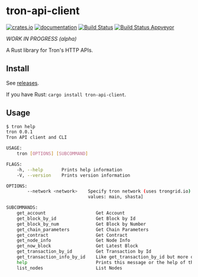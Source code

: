 # tron-api-client

[![crates.io](https://meritbadge.herokuapp.com/tron_api_client)](https://crates.io/crates/tron-api-client)
[![documentation](https://docs.rs/tron-api-client/badge.svg)](https://docs.rs/tron-api-client)
[![Build Status](https://travis-ci.org/kevholder/tron-api-client.svg?branch=master)](https://travis-ci.org/kevholder/tron-api-client)
[![Build Status Appveyor](https://ci.appveyor.com/api/projects/status/github/kevholder/tron-api-client)](https://ci.appveyor.com/project/kevholder/tron-api-client)

_WORK IN PROGRESS (alpha)_

A Rust library for Tron's HTTP APIs.

## Install

See [releases](https://github.com/kevholder/tron-api-client/releases).

If you have Rust: `cargo install tron-api-client`.

## Usage

```bash
$ tron help
tron 0.0.1
Tron API client and CLI

USAGE:
    tron [OPTIONS] [SUBCOMMAND]

FLAGS:
    -h, --help       Prints help information
    -V, --version    Prints version information

OPTIONS:
        --network <network>    Specify tron network (uses trongrid.io) [env: TRON_NETWORK=]  [default: main]  [possible
                               values: main, shasta]

SUBCOMMANDS:
    get_account                   Get Account
    get_block_by_id               Get Block by Id
    get_block_by_num              Get Block by Number
    get_chain_parameters          Get Chain Parameters
    get_contract                  Get Contract
    get_node_info                 Get Node Info
    get_now_block                 Get Latest Block
    get_transaction_by_id         Get Transaction by Id
    get_transaction_info_by_id    Like get_transaction_by_id but more detailed
    help                          Prints this message or the help of the given subcommand(s)
    list_nodes                    List Nodes
```
